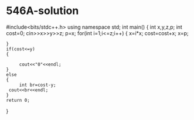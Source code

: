 # 546A-solution
#include<bits/stdc++.h>
using namespace std;
int main()
{
    int x,y,z,p;
    int cost=0;
    cin>>x>>y>>z;
    p=x;
    for(int i=1;i<=z;i++)
    {
        x=i*x;
        cost=cost+x;
        x=p;

    }
    if(cost<=y)
    {
       
         cout<<"0"<<endl;
    }
    else
    {
         int br=cost-y;
     cout<<br<<endl;
    }
    return 0;
}
